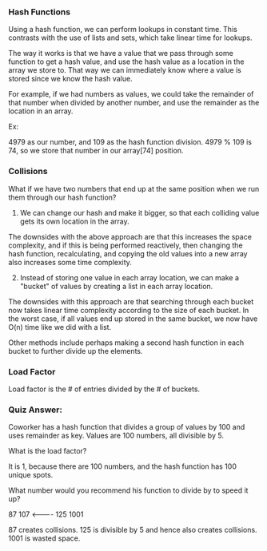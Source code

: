 ### Hash Functions

Using a hash function, we can perform lookups in constant time. This contrasts with the use of lists and sets, which take linear time for lookups. 

The way it works is that we have a value that we pass through some function to get a hash value, and use the hash value as a location in the array we store to. That way we can immediately know where a value is stored since we know the hash value. 

For example, if we had numbers as values, we could take the remainder of that number when divided by another number, and use the remainder as the location in an array. 

Ex:

4979 as our number, and 109 as the hash function division. 4979 % 109 is 74, so we store that number in our array[74] position. 

### Collisions

What if we have two numbers that end up at the same position when we run them through our hash function? 

1. We can change our hash and make it bigger, so that each colliding value gets its own location in the array.

The downsides with the above approach are that this increases the space complexity, and if this is being performed reactively, then changing the hash function, recalculating, and copying the old values into a new array also increases some time complexity.

2. Instead of storing one value in each array location, we can make a "bucket" of values by creating a list in each array location. 

The downsides with this approach are that searching through each bucket now takes linear time complexity according to the size of each bucket. In the worst case, if all values end up stored in the same bucket, we now have O(n) time like we did with a list. 

Other methods include perhaps making a second hash function in each bucket to further divide up the elements. 

### Load Factor

Load factor is the # of entries divided by the # of buckets. 

### Quiz Answer:

Coworker has a hash function that divides a group of values by 100 and uses remainder as key. Values are 100 numbers, all divisible by 5. 

What is the load factor? 

It is 1, because there are 100 numbers, and the hash function has 100 unique spots. 

What number would you recommend his function to divide by to speed it up?

87
107 <---- 
125
1001

87 creates collisions. 
125 is divisible by 5 and hence also creates collisions. 
1001 is wasted space.
